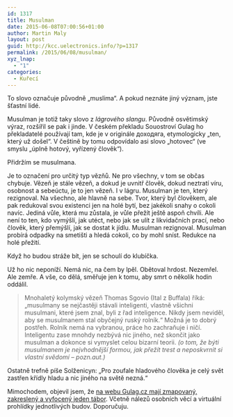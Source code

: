 ```yaml
---
id: 1317
title: Musulman
date: 2015-06-08T07:00:56+01:00
author: Martin Maly
layout: post
guid: http://kcc.uelectronics.info/?p=1317
permalink: /2015/06/08/musulman/
xyz_lnap:
  - "1"
categories:
  - Kuřecí
---
```

To slovo označuje původně &#8222;muslima&#8220;. A pokud neznáte jiný význam, jste šťastní lidé.

Musulman je totiž taky slovo z _lágrového slangu_. Původně osvětimský výraz, rozšířil se pak i jinde. V českém překladu Souostroví Gulag ho překladatelé používají tam, kde je v originále доходяга, etymologicky &#8222;ten, který už došel&#8220;. V češtině by tomu odpovídalo asi slovo &#8222;hotovec&#8220; (ve smyslu &#8222;úplně hotový, vyřízený člověk&#8220;).

Přidržím se musulmana.

Je to označení pro určitý typ vězňů. Ne pro všechny, v tom se občas chybuje. Vězeň je stále vězeň, a dokud je uvnitř člověk, dokud neztratí víru, osobnost a sebeúctu, je to jen vězeň. I v lágru. Musulman je ten, který rezignoval. Na všechno, ale hlavně na sebe. Tvor, který byl člověkem, ale pak redukoval svou existenci jen na holé bytí, bez jakékoli snahy o cokoli navíc. Jediná vůle, která mu zůstala, je vůle přežít ještě aspoň chvíli. Ale není to ten, kdo vymýšlí, jak utéct, nebo jak se ulít z likvidačních prací, nebo člověk, který přemýšlí, jak se dostat k jídlu. Musulman rezignoval. Musulman probírá odpadky na smetišti a hledá cokoli, co by mohl sníst. Redukce na holé přežití.

Když ho budou stráže bít, jen se schoulí do klubíčka.

Už ho nic neponíží. Nemá nic, na čem by lpěl. Obětoval hrdost. Nezemřel. Ale zemře. A vše, co dělá, směřuje jen k tomu, aby smrt o několik hodin oddálil.

> Mnohaletý kolymský vězeň Thomas Sgovio (Ital z Buffala) říká: „musulmany se nejčastěji stávali inteligenti, vlastně všichni musulmani, které jsem znal, byli z řad inteligence. Nikdy jsem neviděl, aby se musulmanem stal obyčejný ruský rolník.“ Možná je to dobrý postřeh. Rolník nemá na vybranou, práce ho zachraňuje i ničí. Inteligentu zase mnohdy nezbývá nic jiného, než skončit jako musulman a dokonce si vymyslet celou bizarní teorii. _(o tom, že býti musulmanem je nejvhodnější formou, jak přežít trest a neposkvrnit si vlastní svědomí &#8211; pozn.aut.)_

Ostatně trefně píše Solženicyn: &#8222;Pro zoufale hladového člověka je celý svět zastřen křídly hladu a nic jiného na světě nezná.&#8220;

Mimochodem, objevil jsem, že [na webu Gulag.cz mají zmapovaný, zakreslený a vyfocený jeden tábor](http://www.gulag.cz/cs). Včetně nálezů osobních věcí a virtuální prohlídky jednotlivých budov. Doporučuju.